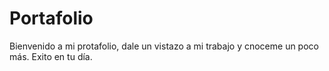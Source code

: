# Portafolio
Bienvenido a mi protafolio, dale un vistazo a mi trabajo y cnoceme un poco más. Exito en tu día.
